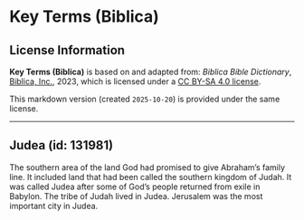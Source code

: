 # Key Terms (Biblica)

## License Information

**Key Terms (Biblica)** is based on and adapted from: _Biblica Bible Dictionary_, [Biblica, Inc.](https://www.biblica.com/), 2023, which is licensed under a [CC BY-SA 4.0 license](https://creativecommons.org/licenses/by-sa/4.0/legalcode.en).

This markdown version (created `2025-10-20`) is provided under the same license.



--------------------------------

## Judea (id: 131981)

The southern area of the land God had promised to give Abraham’s family line. It included land that had been called the southern kingdom of Judah. It was called Judea after some of God’s people returned from exile in Babylon. The tribe of Judah lived in Judea. Jerusalem was the most important city in Judea.


